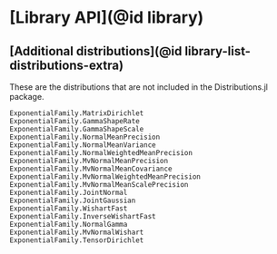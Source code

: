 # [Library API](@id library)

## [Additional distributions](@id library-list-distributions-extra)

These are the distributions that are not included in the Distributions.jl package.

```@docs
ExponentialFamily.MatrixDirichlet
ExponentialFamily.GammaShapeRate
ExponentialFamily.GammaShapeScale
ExponentialFamily.NormalMeanPrecision
ExponentialFamily.NormalMeanVariance
ExponentialFamily.NormalWeightedMeanPrecision
ExponentialFamily.MvNormalMeanPrecision
ExponentialFamily.MvNormalMeanCovariance
ExponentialFamily.MvNormalWeightedMeanPrecision
ExponentialFamily.MvNormalMeanScalePrecision
ExponentialFamily.JointNormal
ExponentialFamily.JointGaussian
ExponentialFamily.WishartFast
ExponentialFamily.InverseWishartFast
ExponentialFamily.NormalGamma
ExponentialFamily.MvNormalWishart
ExponentialFamily.TensorDirichlet
```